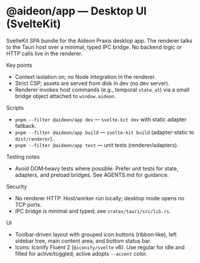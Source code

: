 # @aideon/app — Desktop UI (SvelteKit)

SvelteKit SPA bundle for the Aideon Praxis desktop app. The renderer talks to
the Tauri host over a minimal, typed IPC bridge. No backend logic or HTTP calls
live in the renderer.

Key points

- Context isolation on; no Node integration in the renderer.
- Strict CSP; assets are served from disk in dev (no dev server).
- Renderer invokes host commands (e.g., temporal `state_at`) via a small bridge
  object attached to `window.aideon`.

Scripts

- `pnpm --filter @aideon/app dev` — `svelte-kit dev` with static adapter fallback.
- `pnpm --filter @aideon/app build` — `svelte-kit build` (adapter-static to `dist/renderer`).
- `pnpm --filter @aideon/app test` — unit tests (renderer/adapters).

Testing notes

- Avoid DOM‑heavy tests where possible. Prefer unit tests for state, adapters,
  and preload bridges. See AGENTS.md for guidance.

Security

- No renderer HTTP. Host/worker run locally; desktop mode opens no TCP ports.
- IPC bridge is minimal and typed; see `crates/tauri/src/lib.rs`.

UI

- Toolbar‑driven layout with grouped icon buttons (ribbon‑like), left sidebar
  tree, main content area, and bottom status bar.
- Icons: Iconify Fluent 2 (`@iconify/svelte` v6). Use regular for idle and
  filled for active/toggled; active adopts `--accent` color.

